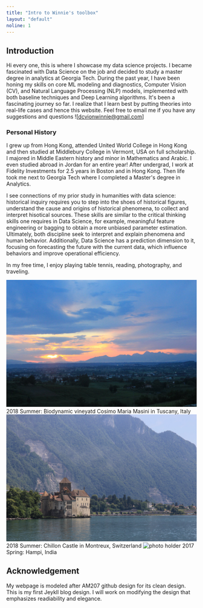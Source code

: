 ```yaml
---
title: "Intro to Winnie's toolbox"
layout: "default"
noline: 1
---
```


## Introduction

Hi every one, this is where I showcase my data science projects. I became fascinated with Data Science on the job and decided to study a master degree in analytics at Georgia Tech. During the past year, I have been honing my skills on core ML modeling and diagnostics, Computer Vision (CV), and Natural Language Processing (NLP) models, implemented with both baseline techniques and Deep Learning algorithms. It's been a fascinating journey so far. I realize that I learn best by putting theories into real-life cases and hence this website. Feel free to email me if you have any suggestions and questions ![dcvionwinnie@gmail.com]

### Personal History

I grew up from Hong Kong, attended United World College in Hong Kong and then studied at Middlebury College in Vermont, USA on full scholarship. I majored in Middle Eastern history and minor in Mathematics and Arabic. I even studied abroad in Jordan for an entire year! After undergrad, I work at Fidelity Investments for 2.5 years in Boston and in Hong Kong. Then life took me next to Georgia Tech where I completed a Master's degree in Analytics.

I see connections of my prior study in humanities with data science: historical inquiry requires you to step into the shoes of historical figures, understand the cause and origins of historical phenomena, to collect and interpret hisotical sources. These skills are similar to the critical thinking skills one requires in Data Science, for example, meaningful feature engineering or bagging to obtain a more unbiased parameter estimation. Ultimately, both discipline seek to interpret and explain phenomena and human behavior. Additionally, Data Science has a prediction dimension to it, focusing on forecasting the future with the current data, which influence behaviors and improve operational efficiency. 

In my free time, I enjoy playing table tennis, reading, photography, and traveling. 

![photo holder](/assets/CosmioMarisMasini.jpg)
2018 Summer: Biodynamic vineyatd Cosimo Maria Masini in Tuscany, Italy
![photo holder](/assets/Swiss_Castle.jpg)
2018 Summer: Chillon Castle in Montreux, Switzerland
![photo holder](/assets/IMG_1562.JPG)
2017 Spring: Hampi, India

## Acknowledgement

My webpage is modeled after AM207 github design for its clean design. This is my first Jeykll blog design. I will work on modifying the design that emphasizes readiability and elegance.

